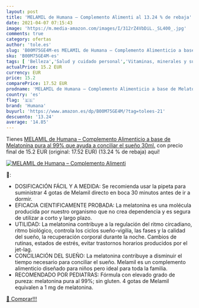 ```yaml
---
layout: post
title: 'MELAMIL de Humana – Complemento Alimenti al 13.24 % de rebaja'
date: 2021-04-07 07:15:43
image: 'https://m.media-amazon.com/images/I/312rZ4VbDiL._SL400_.jpg'
comments: true
category: ofertas
author: 'tole.es'
slug: 'B00M75GE4M-es MELAMIL de Humana – Complemento Alimenticio a base de...'
sku: 'B00M75GE4M-es'
tags: [ 'Belleza','Salud y cuidado personal','Vitaminas, minerales y suplementos en medicamentos, remedios y suplementos dietéticos','alimenticio','complemento','humana', ]
actualPrice: 15.2 EUR
currency: EUR
price: 15.2
comparePrice: 17.52 EUR
prodname: 'MELAMIL de Humana – Complemento Alimenticio a base de Melatonina pura al 99%  que ayuda a conciliar el sueño  30ml.'
country: 'es'
flag: '🇪🇸'
brand: 'Humana'
buyurl: 'https://www.amazon.es/dp/B00M75GE4M/?tag=tolees-21'
descuento: '13.24'
average: '14.85'
---
```


Tienes [MELAMIL de Humana – Complemento Alimenticio a base de Melatonina pura al 99%  que ayuda a conciliar el sueño  30ml.](https://www.amazon.es/dp/B00M75GE4M/?tag=tolees-21) con precio final de  15.2 EUR (original: 17.52 EUR) (13.24 %  de rebaja) aqui!

[![MELAMIL de Humana – Complemento Alimenti](https://m.media-amazon.com/images/I/312rZ4VbDiL._SL400_.jpg)](https://www.amazon.es/dp/B00M75GE4M/?tag=tolees-21)

🔎:

- DOSIFICACIÓN FÁCIL Y A MEDIDA: Se recomienda usar la pipeta para suministrar 4 gotas de Melamil directo en boca 30 minutos antes de ir a dormir.
- EFICACIA CIENTIFICAMENTE PROBADA: La melatonina es una molécula producida por nuestro organismo que no crea dependencia y es segura de utilizar a corto y largo plazo.
- UTILIDAD: La melatonina contribuye a la regulación del ritmo circadiano, ritmo biológico, controla los ciclos sueño-vigilia, las fases y la calidad del sueño, la recuperación corporal durante la noche. Cambios de rutinas, estados de estrés, evitar trastornos horarios producidos por el jet-lag.
- CONCILIACIÓN DEL SUEÑO: La melatonina contribuye a disminuir el tiempo necesario para conciliar el sueño. Melamil es un complemento alimenticio diseñado para niños pero ideal para toda la familia.
- RECOMENDADO POR PEDIATRAS: Fórmula con elevado grado de pureza: melatonina pura al 99%; sin gluten. 4 gotas de Melamil equivalen a 1 mg de melatonina.

[🛒 Comprar!!!](https://www.amazon.es/dp/B00M75GE4M/?tag=tolees-21)
